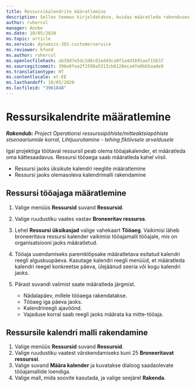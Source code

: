 ```yaml
---
title: Ressursikalendrite määratlemine
description: Selles teemas kirjeldatakse, kuidas määratleda rakenduses Project Operations ressusrsside tööajakalendrid.
author: ruhercul
manager: Annbe
ms.date: 10/05/2020
ms.topic: article
ms.service: dynamics-365-customerservice
ms.reviewer: kfend
ms.author: ruhercul
ms.openlocfilehash: ab39d7e5dc2d8c01ed49ca0f1a4d1691aaf15637
ms.sourcegitcommit: 396e0fea2f1598a5313cb0128eca4fe0bb5aade9
ms.translationtype: HT
ms.contentlocale: et-EE
ms.lasthandoff: 10/05/2020
ms.locfileid: "3961848"
---
```

# <a name="define-resource-calendars"></a>Ressursikalendrite määratlemine

_**Rakendub:** Project Operationsi ressurssipõhiste/mitteaktsiapõhiste stsenaariumide korral,  Lihtjuurutamine - tehing fiktiivsele arveldusele_

Igal projektiga töötaval ressursil peab olema tööajakalender, et määratleda oma kättesaadavus. Ressursi tööaega saab määratleda kahel viisil. 

   - Ressursi jaoks üksikute kalendri reeglite määratlemine
   - Ressursi jaoks olemasoleva kalendrimalli rakendamine

## <a name="define-a-resources-working-hours"></a>Ressursi tööajaga määratlemine

1. Valige menüüs **Ressursid** suvand **Ressursid**.
2. Valige ruudustiku vaates vastav **Broneeritav ressurss**.
3. Lehel **Ressursi üksikasjad** valige vahekaart **Tööaeg**. Vaikimisi läheb broneeritava ressursi kalender vaikimisi tööajamalli tööajale, mis on organisatsiooni jaoks määratletud.
4. Tööaja uuendamiseks paremklõpsake määratletava esitatud kalendri reegli alguskuupäeva. Kasutage kalendri reegli menüüd, et määratleda kalendri reegel konkreetse päeva, ülejäänud seeria või kogu kalendri jaoks.
5. Pärast suvandi valimist saate määratleda järgmist.

    - Nädalapäev, millele tööaega rakendatakse.
    - Tööaeg iga päeva jaoks.
    - Kalendrireegli ajavöönd.
    - Vajaduse korral saab reegli jaoks määrata ka mitte-tööaja.

## <a name="applying-a-calendar-template-to-a-resource"></a>Ressursile kalendri malli rakendamine

1. Valige menüüs **Ressursid** suvand **Ressursid**.
2. Valige ruudustiku vaatest värskendamiseks kuni 25 **Broneeritavat ressurssi**.
3. Valige suvand **Määra kalender** ja kuvatakse dialoog saadaolevate tööajamallide loendiga.
4. Valige mall, mida soovite kasutada, ja valige seejärel **Rakenda**.
